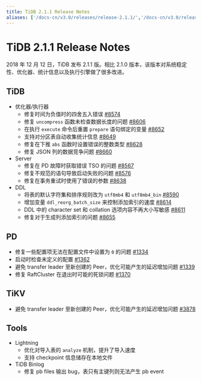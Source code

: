 ```yaml
---
title: TiDB 2.1.1 Release Notes
aliases: ['/docs-cn/v3.0/releases/release-2.1.1/','/docs-cn/v3.0/releases/2.1.1/','/docs-cn/releases/2.1.1/']
---
```


# TiDB 2.1.1 Release Notes

2018 年 12 月 12 日，TiDB 发布 2.1.1 版。相比 2.1.0 版本，该版本对系统稳定性、优化器、统计信息以及执行引擎做了很多改进。

## TiDB

+ 优化器/执行器
    - 修复时间为负值时的四舍五入错误 [#8574](https://github.com/pingcap/tidb/pull/8574)
    - 修复 `uncompress` 函数未检查数据长度的问题 [#8606](https://github.com/pingcap/tidb/pull/8606)
    - 在执行 `execute` 命令后重置 `prepare` 语句绑定的变量 [#8652](https://github.com/pingcap/tidb/pull/8652)
    - 支持对分区表自动收集统计信息 [#8649](https://github.com/pingcap/tidb/pull/8649)
    - 修复在下推 `abs` 函数时设置错误的整数类型 [#8628](https://github.com/pingcap/tidb/pull/8628)
    - 修复 JSON 列的数据竞争问题 [#8660](https://github.com/pingcap/tidb/pull/8660)
+ Server
    - 修复在 PD 故障时获取错误 TSO 的问题 [#8567](https://github.com/pingcap/tidb/pull/8567)
    - 修复不规范的语句导致启动失败的问题 [#8576](https://github.com/pingcap/tidb/pull/8576)
    - 修复在事务重试时使用了错误的参数 [#8638](https://github.com/pingcap/tidb/pull/8638)
+ DDL
    - 将表的默认字符集和排序规则改为 `utf8mb4` 和 `utf8mb4_bin` [#8590](https://github.com/pingcap/tidb/pull/8590)
    - 增加变量 `ddl_reorg_batch_size` 来控制添加索引的速度 [#8614](https://github.com/pingcap/tidb/pull/8614)
    - DDL 中的 character set 和 collation 选项内容不再大小写敏感 [#8611](https://github.com/pingcap/tidb/pull/8611)
    - 修复对于生成列添加索引的问题 [#8655](https://github.com/pingcap/tidb/pull/8655)

## PD

- 修复一些配置项无法在配置文件中设置为 `0` 的问题 [#1334](https://github.com/pingcap/pd/pull/1334)
- 启动时检查未定义的配置 [#1362](https://github.com/pingcap/pd/pull/1362)
- 避免 transfer leader 至新创建的 Peer，优化可能产生的延迟增加问题 [#1339](https://github.com/pingcap/pd/pull/1339)
- 修复 RaftCluster 在退出时可能的死锁问题 [#1370](https://github.com/pingcap/pd/pull/1370)

## TiKV

- 避免 transfer leader 至新创建的 Peer，优化可能产生的延迟增加问题 [#3878](https://github.com/tikv/tikv/pull/3878)

## Tools

+ Lightning
    - 优化对导入表的 `analyze` 机制，提升了导入速度
    - 支持 checkpoint 信息储存在本地文件
+ TiDB Binlog
    - 修复 pb files 输出 bug，表只有主键列则无法产生 pb event